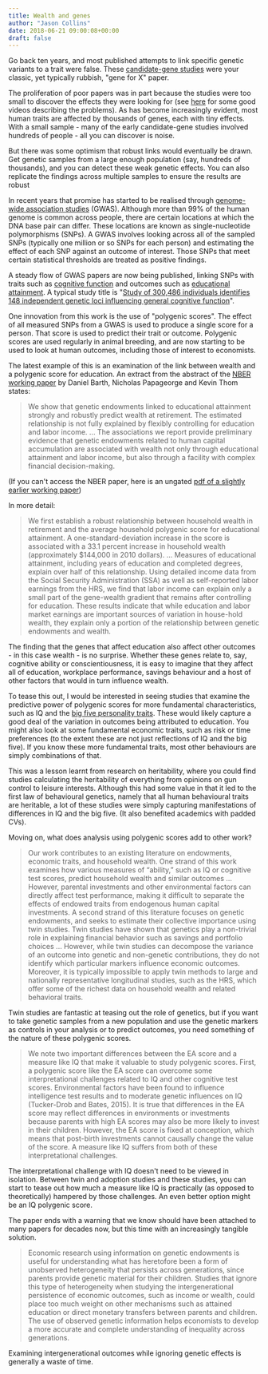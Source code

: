 ```yaml
---
title: Wealth and genes
author: "Jason Collins"
date: 2018-06-21 09:00:08+00:00
draft: false
---
```


Go back ten years, and most published attempts to link specific genetic variants to a trait were false. These [candidate-gene studies](https://en.wikipedia.org/wiki/Candidate_gene) were your classic, yet typically rubbish, "gene for X" paper.

The proliferation of poor papers was in part because the studies were too small to discover the effects they were looking for (see [here](https://www.jasoncollins.blog/genome-wide-association-studies-and-socioeconomic-outcomes/) for some good videos describing the problems). As has become increasingly evident, most human traits are affected by thousands of genes, each with tiny effects. With a small sample - many of the early candidate-gene studies involved hundreds of people - all you can discover is noise.

But there was some optimism that robust links would eventually be drawn. Get genetic samples from a large enough population (say, hundreds of thousands), and you can detect these weak genetic effects. You can also replicate the findings across multiple samples to ensure the results are robust

In recent years that promise has started to be realised through [genome-wide association studies](https://en.m.wikipedia.org/wiki/Genome-wide_association_study) (GWAS). Although more than 99% of the human genome is common across people, there are certain locations at which the DNA base pair can differ. These locations are known as single-nucleotide polymorphisms (SNPs). A GWAS involves looking across all of the sampled SNPs (typically one million or so SNPs for each person) and estimating the effect of each SNP against an outcome of interest. Those SNPs that meet certain statistical thresholds are treated as positive findings.

A steady flow of GWAS papers are now being published, linking SNPs with traits such as [cognitive function](https://www.nature.com/articles/s41467-018-04362-x) and outcomes such as [educational attainment](https://www.nature.com/articles/nature17671). A typical study title is "[Study of 300,486 individuals identifies 148 independent genetic loci influencing general cognitive function](https://www.nature.com/articles/s41467-018-04362-x)".

One innovation from this work is the use of "polygenic scores". The effect of all measured SNPs from a GWAS is used to produce a single score for a person. That score is used to predict their trait or outcome. Polygenic scores are used regularly in animal breeding, and are now starting to be used to look at human outcomes, including those of interest to economists.

The latest example of this is an examination of the link between wealth and a polygenic score for education. An extract from the abstract of the [NBER working paper](http://www.nber.org/papers/w24642) by Daniel Barth, Nicholas Papageorge and Kevin Thom states:


<blockquote>We show that genetic endowments linked to educational attainment strongly and robustly predict wealth at retirement. The estimated relationship is not fully explained by flexibly controlling for education and labor income. ... The associations we report provide preliminary evidence that genetic endowments related to human capital accumulation are associated with wealth not only through educational attainment and labor income, but also through a facility with complex financial decision-making.

</blockquote>

(If you can't access the NBER paper, here is an ungated [pdf of a slightly earlier working paper](https://nicholaswpapageorge.files.wordpress.com/2018/05/genes_wealth.pdf))

In more detail:


<blockquote>We first establish a robust relationship between household wealth in retirement and the average household polygenic score for educational attainment. A one-standard-deviation increase in the score is associated with a 33.1 percent increase in household wealth (approximately $144,000 in 2010 dollars). ... Measures of educational attainment, including years of education and completed degrees, explain over half of this relationship. Using detailed income data from the Social Security Administration (SSA) as well as self-reported labor earnings from the HRS, we find that labor income can explain only a small part of the gene-wealth gradient that remains after controlling for education. These results indicate that while education and labor market earnings are important sources of variation in house-hold wealth, they explain only a portion of the relationship between genetic endowments and wealth.

</blockquote>

The finding that the genes that affect education also affect other outcomes - in this case wealth - is no surprise. Whether these genes relate to, say, cognitive ability or conscientiousness, it is easy to imagine that they affect all of education, workplace performance, savings behaviour and a host of other factors that would in turn influence wealth.

To tease this out, I would be interested in seeing studies that examine the predictive power of polygenic scores for more fundamental characteristics, such as IQ and the [big five personality traits](https://en.m.wikipedia.org/wiki/Big_Five_personality_traits). These would likely capture a good deal of the variation in outcomes being attributed to education. You might also look at some fundamental economic traits, such as risk or time preferences (to the extent these are not just reflections of IQ and the big five). If you know these more fundamental traits, most other behaviours are simply combinations of that.

This was a lesson learnt from research on heritability, where you could find studies calculating the heritability of everything from opinions on gun control to leisure interests. Although this had some value in that it led to the first law of behavioural genetics, namely that all human behavioural traits are heritable, a lot of these studies were simply capturing manifestations of differences in IQ and the big five. (It also benefited academics with padded CVs).

Moving on, what does analysis using polygenic scores add to other work?


<blockquote>Our work contributes to an existing literature on endowments, economic traits, and household wealth. One strand of this work examines how various measures of “ability,” such as IQ or cognitive test scores, predict household wealth and similar outcomes ... However, parental investments and other environmental factors can directly affect test performance, making it difficult to separate the effects of endowed traits from endogenous human capital investments. A second strand of this literature focuses on genetic endowments, and seeks to estimate their collective importance using twin studies. Twin studies have shown that genetics play a non-trivial role in explaining financial behavior such as savings and portfolio choices ... However, while twin studies can decompose the variance of an outcome into genetic and non-genetic contributions, they do not identify which particular markers influence economic outcomes. Moreover, it is typically impossible to apply twin methods to large and nationally representative longitudinal studies, such as the HRS, which offer some of the richest data on household wealth and related behavioral traits.

</blockquote>

Twin studies are fantastic at teasing out the role of genetics, but if you want to take genetic samples from a new population and use the genetic markers as controls in your analysis or to predict outcomes, you need something of the nature of these polygenic scores.


<blockquote>We note two important differences between the EA score and a measure like IQ that make it valuable to study polygenic scores. First, a polygenic score like the EA score can overcome some interpretational challenges related to IQ and other cognitive test scores. Environmental factors have been found to influence intelligence test results and to moderate genetic influences on IQ (Tucker-Drob and Bates, 2015). It is true that differences in the EA score may reflect differences in environments or investments because parents with high EA scores may also be more likely to invest in their children. However, the EA score is fixed at conception, which means that post-birth investments cannot causally change the value of the score. A measure like IQ suffers from both of these interpretational challenges.

</blockquote>

The interpretational challenge with IQ doesn't need to be viewed in isolation. Between twin and adoption studies and these studies, you can start to tease out how much a measure like IQ is practically (as opposed to theoretically) hampered by those challenges. An even better option might be an IQ polygenic score.

The paper ends with a warning that we know should have been attached to many papers for decades now, but this time with an increasingly tangible solution.


<blockquote>Economic research using information on genetic endowments is useful for understanding what has heretofore been a form of unobserved heterogeneity that persists across generations, since parents provide genetic material for their children. Studies that ignore this type of heterogeneity when studying the intergenerational persistence of economic outcomes, such as income or wealth, could place too much weight on other mechanisms such as attained education or direct monetary transfers between parents and children. The use of observed genetic information helps economists to develop a more accurate and complete understanding of inequality across generations.

</blockquote>

Examining intergenerational outcomes while ignoring genetic effects is generally a waste of time.
